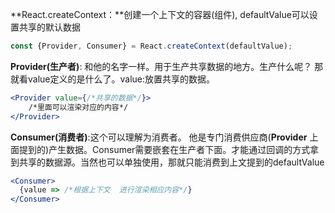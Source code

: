 **React.createContext：**创建一个上下文的容器(组件), defaultValue可以设置共享的默认数据

```jsx
const {Provider, Consumer} = React.createContext(defaultValue);
```

**Provider(生产者)**: 和他的名字一样。用于生产共享数据的地方。生产什么呢？ 那就看value定义的是什么了。value:放置共享的数据。

```jsx
<Provider value={/*共享的数据*/}>
    /*里面可以渲染对应的内容*/
</Provider>
```

**Consumer(消费者)**:这个可以理解为消费者。 他是专门消费供应商(**Provider** 上面提到的)产生数据。Consumer需要嵌套在生产者下面。才能通过回调的方式拿到共享的数据源。当然也可以单独使用，那就只能消费到上文提到的defaultValue

```jsx
<Consumer>
  {value => /*根据上下文  进行渲染相应内容*/}
</Consumer>
```

